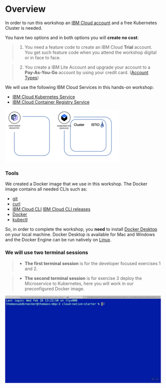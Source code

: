 # Overview

In order to run this workshop an [IBM Cloud account](https://cloud.ibm.com/registration) and a free Kubernetes Cluster is needed. 

You have two options and in both options you will **create no cost**:

> 1. You need a feature code to create an IBM Cloud **Trial** account. You get such feature code when you attend the workshop digital or in face to face.

> 2. You create a IBM Lite Account and upgrade your account to a **Pay-As-You-Go** account by using your credit card. ([Account Types](https://cloud.ibm.com/docs/account?topic=account-accounts))

We will use the following IBM Cloud Services in this hands-on workshop:

* [IBM Cloud Kubernetes Service](https://cloud.ibm.com/docs/containers?topic=containers-getting-started#getting-started)
* [IBM Cloud Container Registry Service](https://cloud.ibm.com/docs/services/Registry?topic=registry-getting-started#getting-started)

![](../../images/cns-basic-setup-01.png)

### Tools

We created a Docker image that we use in this workshop.
The Docker image contains all needed CLIs such as:

- [git](https://git-scm.com/book/en/v2/Getting-Started-Installing-Git) 
- [curl](https://curl.haxx.se/download.html)
- [IBM Cloud CLI](https://cloud.ibm.com/docs/home/tools)
  [IBM Cloud CLI releases](https://github.com/IBM-Cloud/ibm-cloud-cli-release/releases)
- [Docker](https://docs.docker.com/v17.12/install/)
- [kubectl](https://kubernetes.io/docs/tasks/tools/install-kubectl/)

So, in order to complete the workshop, you **need** to install [Docker Desktop](https://docs.docker.com/install/) on your local machine. Docker Desktop is available for Mac and Windows and the Docker Engine can be run natively on [Linux](https://docs.docker.com/install/linux).

### We will use two terminal sessions

> * **The first terminal session** is for the developer focused exercises 1 and 2.

> * **The second terminal session** is for exercise 3 deploy the Microservice to Kubernetes, here you will work in our preconfigured Docker image.

![](../../images/cns-terminals.gif)


